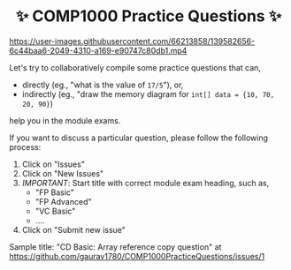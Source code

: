 <h1 align="center"> ✨ COMP1000 Practice Questions ✨</h1>

https://user-images.githubusercontent.com/66213858/139582656-6c44baa6-2049-4310-a169-e90747c80db1.mp4


Let's try to collaboratively compile some practice questions that can,
- directly (eg., "what is the value of `17/5`"), or, 
- indirectly (eg., "draw the memory diagram for `int[] data = {10, 70, 20, 90}`) 

help you in the module exams.

If you want to discuss a particular question, please follow the following process:

1. Click on "Issues"
2. Click on "New Issues"
3. *IMPORTANT*: Start title with correct module exam heading, such as,
    - "FP Basic"
    - "FP Advanced"
    - "VC Basic"
    - ....
4. Click on "Submit new issue"

Sample title: "CD Basic: Array reference copy question" at https://github.com/gaurav1780/COMP1000PracticeQuestions/issues/1
